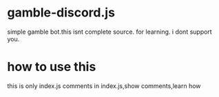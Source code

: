 # gamble-discord.js
simple gamble bot.this isnt complete source.
for learning.
i dont support you.
# how to use this
this is only index.js
comments in index.js,show comments,learn how
